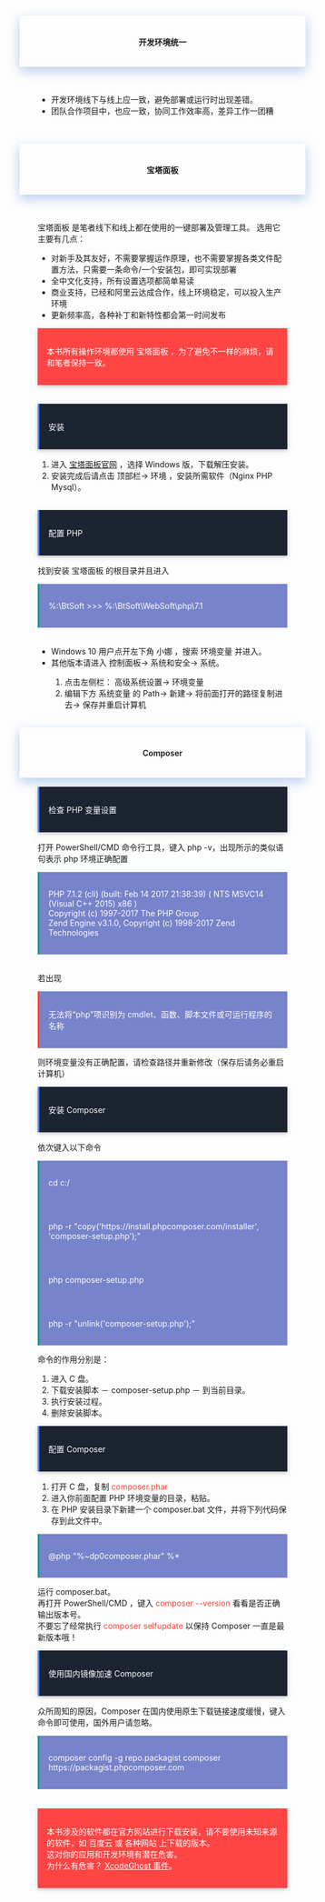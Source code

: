 <div style="text-align:center;padding-left:2rem;padding-right:2rem;padding-top:1rem;padding-bottom:1rem;box-shadow:0 8px 17px 0 rgba(76,124,226,.2), 0 6px 20px 0 rgba(49,115,211,.19)">
<h4 class="margin-top:5rem;"><span style="font-weight:600">开发环境统一</span></h4>
</div>
<br>
<div style="padding-left:2rem;padding-right:2rem;padding-top:1rem;">
    <p>
        <ul>
            <li>开发环境线下与线上应一致，避免部署或运行时出现差错。</li>
            <li>团队合作项目中，也应一致，协同工作效率高，差异工作一团糟</li>
        </ul>
    </p>
</div>
<br><br>
<div style="text-align:center;padding-left:2rem;padding-right:2rem;padding-top:1rem;padding-bottom:1rem;box-shadow:0 8px 17px 0 rgba(76,124,226,.2), 0 6px 20px 0 rgba(49,115,211,.19)">
<h4 class="margin-top:5rem;"><span style="font-weight:600">宝塔面板</span></h4>
</div>
<br>
<div style="padding-left:2rem;padding-right:2rem;padding-top:1rem;">
    <p>
        宝塔面板 是笔者线下和线上都在使用的一键部署及管理工具。
        选用它主要有几点：
        <ul>
            <li>对新手及其友好，不需要掌握运作原理，也不需要掌握各类文件配置方法，只需要一条命令/一个安装包，即可实现部署</li>
            <li>全中文化支持，所有设置选项都简单易读</li>
            <li>商业支持，已经和阿里云达成合作，线上环境稳定，可以投入生产环境</li>
            <li>更新频率高，各种补丁和新特性都会第一时间发布</li>
        </ul>
    </p>
    <div style="background-color:#ff4444;color:#fff;padding-top:1rem;padding-bottom:1rem;margin-bottom:1rem;box-shadow:0 2px 5px 0 rgba(0,0,0,.16), 0 2px 10px 0 rgba(0,0,0,.12);">
        <p style="margin-left: 1rem;margin-right: 1rem;">
            <span>
                本书所有操作环境都使用 宝塔面板 ，为了避免不一样的麻烦，请和笔者保持一致。
            </span>
        </p>
    </div>
    <br>
    <div style="background-color:#1C2331;color:#fff;border-left:solid 3px #4285F4;padding-top:1rem;padding-bottom:1rem;margin-bottom:1rem;box-shadow:0 2px 5px 0 rgba(0,0,0,.16), 0 2px 10px 0 rgba(0,0,0,.12);">
        <p style="margin-left: 1rem;margin-right: 1rem;">
            <span>安装</span>
        </p>
    </div>
    <p>
        <ol>
            <li>进入 <a href="https://www.bt.cn/" target="_black" rel="noopener noreferrer">宝塔面板官网</a> ，选择 Windows 版，下载解压安装。</li>
            <li>安装完成后请点击 顶部栏-> 环境 ，安装所需软件（Nginx PHP Mysql）。</li>
        </ol>
    </p>
    <br>
    <div style="background-color:#1C2331;color:#fff;border-left:solid 3px #4285F4;padding-top:1rem;padding-bottom:1rem;margin-bottom:1rem;box-shadow:0 2px 5px 0 rgba(0,0,0,.16), 0 2px 10px 0 rgba(0,0,0,.12);">
        <p style="margin-left: 1rem;margin-right: 1rem;">
            <span>配置 PHP</span>
        </p>
    </div>
    <p>
        找到安装 宝塔面板 的根目录并且进入
    </p>
    <div style="background-color:rgba(63, 81, 181, 0.7);color:#fff;border-left:solid 3px #009688;padding-top:1rem;padding-bottom:1rem;">
        <p style="margin-left: 1rem;margin-right: 1rem;">
            <span>
                %:\BtSoft >>> %:\BtSoft\WebSoft\php\7.1
            </span>
        </p>
    </div>
    <br>
    <p>
        <ul>
            <li>Windows 10 用户点开左下角 小娜 ，搜索 环境变量 并进入。</li>
            <li>其他版本请进入 控制面板-> 系统和安全-> 系统。</li>
            <ol>
                <li>点击左侧栏： 高级系统设置-> 环境变量</li>
                <li>编辑下方 系统变量 的 Path-> 新建-> 将前面打开的路径复制进去-> 保存并重启计算机</li>
            </ol>
        </ul>     
    </p>
    <br>
</div>
<div style="text-align:center;padding-left:2rem;padding-right:2rem;padding-top:1rem;padding-bottom:1rem;box-shadow:0 8px 17px 0 rgba(76,124,226,.2), 0 6px 20px 0 rgba(49,115,211,.19)">
<h4 class="margin-top:5rem;"><span style="font-weight:600">Composer</span></h4>
</div>
<div style="padding-left:2rem;padding-right:2rem;padding-top:1rem;">
    <div style="background-color:#1C2331;color:#fff;border-left:solid 3px #4285F4;padding-top:1rem;padding-bottom:1rem;margin-bottom:1rem;box-shadow:0 2px 5px 0 rgba(0,0,0,.16), 0 2px 10px 0 rgba(0,0,0,.12);">
        <p style="margin-left: 1rem;margin-right: 1rem;">
            <span>检查 PHP 变量设置</span>
        </p>
    </div>
    <p>
        打开 PowerShell/CMD 命令行工具，键入 php -v，出现所示的类似语句表示 php 环境正确配置
    </p>
    <div style="background-color:rgba(63, 81, 181, 0.7);color:#fff;border-left:solid 3px #009688;padding-top:1rem;padding-bottom:1rem;">
        <p style="margin-left: 1rem;margin-right: 1rem;">
            <span>
                PHP 7.1.2 (cli) (built: Feb 14 2017 21:38:39) ( NTS MSVC14 (Visual C++ 2015) x86 )
                <br>
                Copyright (c) 1997-2017 The PHP Group
                <br>
                Zend Engine v3.1.0, Copyright (c) 1998-2017 Zend Technologies
            </span>
        </p>
    </div>
    <br>
    <p>
        若出现
    </p>
    <div style="background-color:rgba(63, 81, 181, 0.7);color:#fff;border-left:solid 3px #f44336;padding-top:1rem;padding-bottom:1rem;">
        <p style="margin-left: 1rem;margin-right: 1rem;">
            <span>
                无法将“php”项识别为 cmdlet、函数、脚本文件或可运行程序的名称
            </span>
        </p>
    </div>
    <p>
        则环境变量没有正确配置，请检查路径并重新修改（保存后请务必重启计算机）
    </p>
    <div style="background-color:#1C2331;color:#fff;border-left:solid 3px #4285F4;padding-top:1rem;padding-bottom:1rem;margin-bottom:1rem;box-shadow:0 2px 5px 0 rgba(0,0,0,.16), 0 2px 10px 0 rgba(0,0,0,.12);">
        <p style="margin-left: 1rem;margin-right: 1rem;">
            <span>安装 Composer</span>
        </p>
    </div>
    <p>
        依次键入以下命令 
    </p>
    <div style="background-color:rgba(63, 81, 181, 0.7);color:#fff;border-left:solid 3px #009688;padding-top:1rem;padding-bottom:1rem;">
        <p style="margin-left: 1rem;margin-right: 1rem;">
            <span>
                cd c:/
            </span>
        </p>
    </div>
    <div style="background-color:rgba(63, 81, 181, 0.7);color:#fff;border-left:solid 3px #009688;padding-top:1rem;padding-bottom:1rem;">
        <p style="margin-left: 1rem;margin-right: 1rem;">
            <span>
                php -r "copy('https://install.phpcomposer.com/installer', 'composer-setup.php');"
            </span>
        </p>
    </div>
    <div style="background-color:rgba(63, 81, 181, 0.7);color:#fff;border-left:solid 3px #009688;padding-top:1rem;padding-bottom:1rem;">
        <p style="margin-left: 1rem;margin-right: 1rem;">
            <span>
                php composer-setup.php
            </span>
        </p>
    </div>
    <div style="background-color:rgba(63, 81, 181, 0.7);color:#fff;border-left:solid 3px #009688;padding-top:1rem;padding-bottom:1rem;">
        <p style="margin-left: 1rem;margin-right: 1rem;">
            <span>
                php -r "unlink('composer-setup.php');"
            </span>
        </p>
    </div>
    <p>
        命令的作用分别是：
        <ol>
            <li>进入 C 盘。</li>
            <li>下载安装脚本 － composer-setup.php － 到当前目录。</li>
            <li>执行安装过程。</li>
            <li>删除安装脚本。</li>
        </ol>
    </p>
    <div style="background-color:#1C2331;color:#fff;border-left:solid 3px #4285F4;padding-top:1rem;padding-bottom:1rem;margin-bottom:1rem;box-shadow:0 2px 5px 0 rgba(0,0,0,.16), 0 2px 10px 0 rgba(0,0,0,.12);">
        <p style="margin-left: 1rem;margin-right: 1rem;">
            <span>配置 Composer</span>
        </p>
    </div>
    <p>
        <ol>
            <li>打开 C 盘，复制 <span style="color:#f44336">composer.phar</span> </li>
            <li>进入你前面配置 PHP 环境变量的目录，粘贴。</li>
            <li>在 PHP 安装目录下新建一个 composer.bat 文件，并将下列代码保存到此文件中。</li>
        </ol>
    </p>
    <div style="background-color:rgba(63, 81, 181, 0.7);color:#fff;border-left:solid 3px #009688;padding-top:1rem;padding-bottom:1rem;">
        <p style="margin-left: 1rem;margin-right: 1rem;">
            <span>
                @php "%~dp0composer.phar" %*
            </span>
        </p>
    </div>
    <p>
        运行 composer.bat。
        <br>
        再打开 PowerShell/CMD ，键入 <span style="color:#f44336">composer --version</span> 看看是否正确输出版本号。
        <br>
        不要忘了经常执行 <span style="color:#f44336">composer selfupdate</span> 以保持 Composer 一直是最新版本哦！
    </p>
    <div style="background-color:#1C2331;color:#fff;border-left:solid 3px #4285F4;padding-top:1rem;padding-bottom:1rem;margin-bottom:1rem;box-shadow:0 2px 5px 0 rgba(0,0,0,.16), 0 2px 10px 0 rgba(0,0,0,.12);">
        <p style="margin-left: 1rem;margin-right: 1rem;">
            <span>使用国内镜像加速 Composer</span>
        </p>
    </div>
    <p>
        众所周知的原因，Composer 在国内使用原生下载链接速度缓慢，键入命令即可使用，国外用户请忽略。
    </p>
    <div style="background-color:rgba(63, 81, 181, 0.7);color:#fff;border-left:solid 3px #009688;padding-top:1rem;padding-bottom:1rem;">
        <p style="margin-left: 1rem;margin-right: 1rem;">
            <span>
                    composer config -g repo.packagist composer https://packagist.phpcomposer.com
            </span>
        </p>
    </div>
    <br>
    <br>
    <div style="background-color:#ff4444;color:#fff;padding-top:1rem;padding-bottom:1rem;margin-bottom:1rem;box-shadow:0 2px 5px 0 rgba(0,0,0,.16), 0 2px 10px 0 rgba(0,0,0,.12);">
        <p style="margin-left: 1rem;margin-right: 1rem;">
            <span>
                本书涉及的软件都在官方网站进行下载安装，请不要使用未知来源的软件，如 百度云 或 各种网站 上下载的版本。
                <br>
                这对你的应用和开发环境有潜在危害。
                <br>
                为什么有危害？ <a href="https://weibo.com/p/1001603888503866975286" rel="noopener noreferrer" target="_black" style="color:#fff">XcodeGhost 事件</a>。
            </span>
        </p>
    </div>
</div>